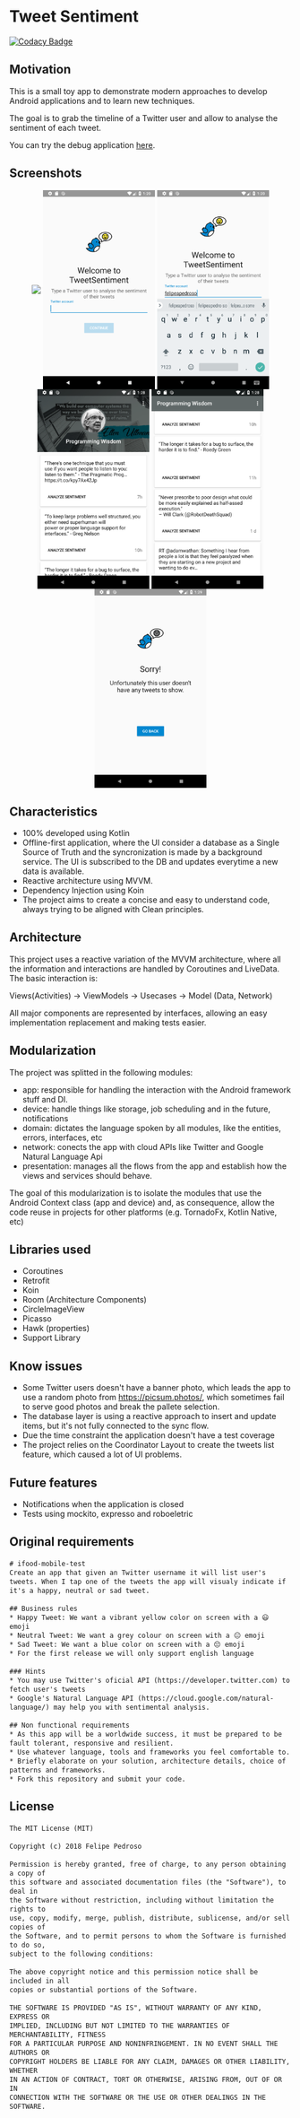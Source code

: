 # Tweet Sentiment
[![Codacy Badge](https://api.codacy.com/project/badge/Grade/d8c36a6403494c1186ce68a3d3985ca0)](https://www.codacy.com/project/felipepedroso/tweet-sentiment/dashboard?utm_source=github.com&amp;utm_medium=referral&amp;utm_content=felipepedroso/tweet-sentiment&amp;utm_campaign=Badge_Grade_Dashboard)

## Motivation
This is a small toy app to demonstrate modern approaches to develop Android applications and to learn new techniques.

The goal is to grab the timeline of a Twitter user and allow to analyse the sentiment of each tweet.

You can try the debug application [here](https://drive.google.com/file/d/1buphfrdFysZwiuerWQ-bBgbtIW2TNv_v/view?usp=sharing).

## Screenshots

<p align="center">
  <img src="screenshots/ss-a.gif" align="center" width=200>
  <img src="screenshots/ss-01.png" align="center" width=200>
  <img src="screenshots/ss-02.png" align="center" width=200>
  <img src="screenshots/ss-03.png" align="center" width=200>
  <img src="screenshots/ss-04.png" align="center" width=200>
  <img src="screenshots/ss-05.png" align="center" width=200>
</p>

## Characteristics
* 100% developed using Kotlin
* Offline-first application, where the UI consider a database as a Single Source of Truth and the syncronization is made by a background service. The UI is subscribed to the DB and updates everytime a new data is available.
* Reactive architecture using MVVM. 
* Dependency Injection using Koin
* The project aims to create a concise and easy to understand code, always trying to be aligned with Clean principles.

## Architecture
This project uses a reactive variation of the MVVM architecture, where all the information and interactions are handled by Coroutines and LiveData. The basic interaction is:

Views(Activities)   ->   ViewModels   ->   Usecases   ->   Model (Data, Network)

All major components are represented by interfaces, allowing an easy implementation replacement and making tests easier.

## Modularization
The project was splitted in the following modules:

* app: responsible for handling the interaction with the Android framework stuff and DI.
* device: handle things like storage, job scheduling and in the future, notifications
* domain: dictates the language spoken by all modules, like the entities, errors, interfaces, etc
* network: conects the app with cloud APIs like Twitter and Google Natural Language Api
* presentation: manages all the flows from the app and establish how the views and services should behave.

The goal of this modularization is to isolate the modules that use the Android Context class (app and device) and, as consequence, allow the code reuse in projects for other platforms (e.g. TornadoFx, Kotlin Native, etc)

## Libraries used
* Coroutines
* Retrofit
* Koin
* Room (Architecture Components)
* CircleImageView
* Picasso
* Hawk (properties)
* Support Library

## Know issues
* Some Twitter users doesn't have a banner photo, which leads the app to use a random photo from https://picsum.photos/, which sometimes fail to serve good photos and break the pallete selection.
* The database layer is using a reactive approach to insert and update items, but it's not fully connected to the sync flow.
* Due the time constraint the application doesn't have a test coverage
* The project relies on the Coordinator Layout to create the tweets list feature, which caused a lot of UI problems.

## Future features
* Notifications when the application is closed
* Tests using mockito, expresso and roboeletric

## Original requirements
````
# ifood-mobile-test
Create an app that given an Twitter username it will list user's tweets. When I tap one of the tweets the app will visualy indicate if it's a happy, neutral or sad tweet.

## Business rules
* Happy Tweet: We want a vibrant yellow color on screen with a 😃 emoji
* Neutral Tweet: We want a grey colour on screen with a 😐 emoji
* Sad Tweet: We want a blue color on screen with a 😔 emoji
* For the first release we will only support english language

### Hints
* You may use Twitter's oficial API (https://developer.twitter.com) to fetch user's tweets 
* Google's Natural Language API (https://cloud.google.com/natural-language/) may help you with sentimental analysis.

## Non functional requirements
* As this app will be a worldwide success, it must be prepared to be fault tolerant, responsive and resilient.
* Use whatever language, tools and frameworks you feel comfortable to.
* Briefly elaborate on your solution, architecture details, choice of patterns and frameworks.
* Fork this repository and submit your code.
````
## License

```
The MIT License (MIT)

Copyright (c) 2018 Felipe Pedroso

Permission is hereby granted, free of charge, to any person obtaining a copy of
this software and associated documentation files (the "Software"), to deal in
the Software without restriction, including without limitation the rights to
use, copy, modify, merge, publish, distribute, sublicense, and/or sell copies of
the Software, and to permit persons to whom the Software is furnished to do so,
subject to the following conditions:

The above copyright notice and this permission notice shall be included in all
copies or substantial portions of the Software.

THE SOFTWARE IS PROVIDED "AS IS", WITHOUT WARRANTY OF ANY KIND, EXPRESS OR
IMPLIED, INCLUDING BUT NOT LIMITED TO THE WARRANTIES OF MERCHANTABILITY, FITNESS
FOR A PARTICULAR PURPOSE AND NONINFRINGEMENT. IN NO EVENT SHALL THE AUTHORS OR
COPYRIGHT HOLDERS BE LIABLE FOR ANY CLAIM, DAMAGES OR OTHER LIABILITY, WHETHER
IN AN ACTION OF CONTRACT, TORT OR OTHERWISE, ARISING FROM, OUT OF OR IN
CONNECTION WITH THE SOFTWARE OR THE USE OR OTHER DEALINGS IN THE SOFTWARE.
```
